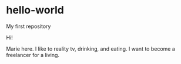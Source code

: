 # hello-world
My first repository

Hi!

Marie here. I like to reality tv, drinking, and eating. I want to become a freelancer for a living.
